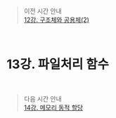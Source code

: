 > 이전 시간 안내  
> [12강. 구조체와 공용체(2)](../lecture12/12_Structures_and_Unions2.md)  

<br>

# 13강. 파일처리 함수  

<br>

> 다음 시간 안내  
> [14강. 메모리 동적 할당](../lecture14/14_Dynamic_Memory_Allocation.md)  
